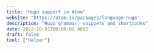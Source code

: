 ```yaml
---
title: "Hugo support in Atom"
website: "https://atom.io/packages/language-hugo"
description: "Hugo grammar, snippets and shortcodes"
date: 2022-10-01T00:00:00.000Z
draft: false
tool: ["Helper"]
---
```

